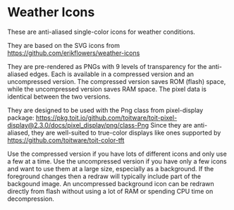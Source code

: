 # Weather Icons

These are anti-aliased single-color icons for weather conditions.

They are based on the SVG icons from https://github.com/erikflowers/weather-icons

They are pre-rendered as PNGs with 9 levels of transparency for the
anti-aliased edges.  Each is available in a compressed version and
an uncompressed version.  The compressed version saves ROM (flash)
space, while the uncompressed version saves RAM space.  The pixel data
is identical between the two versions.

They are designed to be used with the Png class from pixel-display
package: https://pkg.toit.io/github.com/toitware/toit-pixel-display@2.3.0/docs/pixel_display/png/class-Png  Since they are anti-aliased, they are
well-suited to true-color displays like ones supported by
https://github.com/toitware/toit-color-tft

Use the compressed version if you have lots of different icons and
only use a few at a time.  Use the uncompressed version if you have only
a few icons and want to use them at a large size, especially as a background.
If the foreground changes then a redraw will typically include part of the
backgound image.  An uncompressed background icon can be redrawn
directly from flash without using a lot of RAM or spending CPU time on
decompression.
